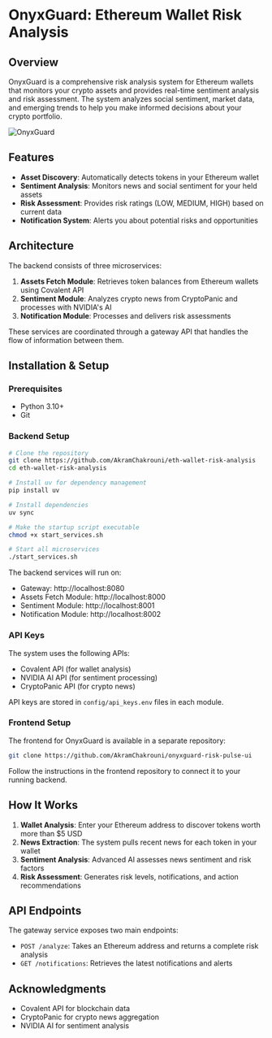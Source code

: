 # OnyxGuard: Ethereum Wallet Risk Analysis

## Overview
OnyxGuard is a comprehensive risk analysis system for Ethereum wallets that monitors your crypto assets and provides real-time sentiment analysis and risk assessment. The system analyzes social sentiment, market data, and emerging trends to help you make informed decisions about your crypto portfolio.

![OnyxGuard](/Users/akramchakrouni/eth-wallet-risk-analysis/logo.png)

## Features
- **Asset Discovery**: Automatically detects tokens in your Ethereum wallet
- **Sentiment Analysis**: Monitors news and social sentiment for your held assets
- **Risk Assessment**: Provides risk ratings (LOW, MEDIUM, HIGH) based on current data
- **Notification System**: Alerts you about potential risks and opportunities

## Architecture
The backend consists of three microservices:
1. **Assets Fetch Module**: Retrieves token balances from Ethereum wallets using Covalent API
2. **Sentiment Module**: Analyzes crypto news from CryptoPanic and processes with NVIDIA's AI
3. **Notification Module**: Processes and delivers risk assessments

These services are coordinated through a gateway API that handles the flow of information between them.

## Installation & Setup

### Prerequisites
- Python 3.10+
- Git

### Backend Setup
```bash
# Clone the repository
git clone https://github.com/AkramChakrouni/eth-wallet-risk-analysis
cd eth-wallet-risk-analysis

# Install uv for dependency management
pip install uv

# Install dependencies
uv sync

# Make the startup script executable
chmod +x start_services.sh

# Start all microservices
./start_services.sh
```

The backend services will run on:
- Gateway: http://localhost:8080
- Assets Fetch Module: http://localhost:8000
- Sentiment Module: http://localhost:8001
- Notification Module: http://localhost:8002

### API Keys
The system uses the following APIs:
- Covalent API (for wallet analysis)
- NVIDIA AI API (for sentiment processing)
- CryptoPanic API (for crypto news)

API keys are stored in `config/api_keys.env` files in each module.

### Frontend Setup
The frontend for OnyxGuard is available in a separate repository:
```bash
git clone https://github.com/AkramChakrouni/onyxguard-risk-pulse-ui
```

Follow the instructions in the frontend repository to connect it to your running backend.

## How It Works

1. **Wallet Analysis**: Enter your Ethereum address to discover tokens worth more than $5 USD
2. **News Extraction**: The system pulls recent news for each token in your wallet
3. **Sentiment Analysis**: Advanced AI assesses news sentiment and risk factors
4. **Risk Assessment**: Generates risk levels, notifications, and action recommendations

## API Endpoints

The gateway service exposes two main endpoints:
- `POST /analyze`: Takes an Ethereum address and returns a complete risk analysis
- `GET /notifications`: Retrieves the latest notifications and alerts

## Acknowledgments
- Covalent API for blockchain data
- CryptoPanic for crypto news aggregation
- NVIDIA AI for sentiment analysis